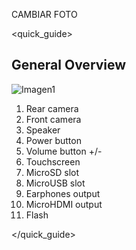 CAMBIAR FOTO

<quick_guide> 

## General Overview

![Imagen1](http://static.energysistem.com/images/manuals/42238/55d31624c5499.jpg)

1.	Rear camera
2.	Front camera
3.	Speaker
4.	Power button
5.	Volume button +/-
6.	Touchscreen
7.	MicroSD slot
8.	MicroUSB slot
9.	Earphones output
10.	MicroHDMI output
11.	Flash


</quick_guide>
